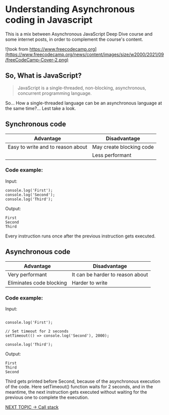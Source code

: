 # Understanding Asynchronous coding in Javascript

This is a mix between Asynchronous JavaScript Deep Dive course and some internet posts, in order to complement the course's content.

![took from https://www.freecodecamp.org](https://www.freecodecamp.org/news/content/images/size/w2000/2021/09/freeCodeCamp-Cover-2.png)

## So, What is JavaScript?

> JavaScript is a single-threaded, non-blocking, asynchronous, concurrent programming language.

So... How a single-threaded language can be an asynchronous language at the same time?... Lest take a look.

## Synchronous code

| Advantage                         | Disadvantage             |
| --------------------------------- | ------------------------ |
| Easy to write and to reason about | May create blocking code |
|                                   | Less performant          |

### Code example:

Input:
```
console.log('First');
console.log('Second');
console.log('Third');
```

Output:
```
First
Second
Third
```

Every instruction runs once after the previous instruction gets executed.

## Asynchronous code

| Advantage                | Disadvantage                     |
| ------------------------ | -------------------------------- |
| Very performant          | It can be harder to reason about |
| Eliminates code blocking | Harder to write                  |

### Code example:
Input:
```

console.log('First');

// Set timeout for 2 seconds
setTimeout(() => console.log('Second'), 2000);

console.log('Third');
```

Output:
```
First
Third
Second
```

Third gets printed before Second, because of the asynchronous execution of the code. Here setTimeout() function waits for 2 seconds, and in the meantime, the next instruction gets executed without waiting for the previous one to complete the execution.

[NEXT TOPIC -> Call stack](/call_stack.md)

